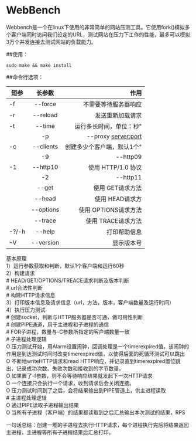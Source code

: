 # WebBench

Webbench是一个在linux下使用的非常简单的网站压测工具。它使用fork()模拟多个客户端同时访问我们设定的URL，测试网站在压力下工作的性能，最多可以模拟3万个并发连接去测试网站的负载能力。

##使用：

	sudo make && make install
  
##命令行选项：




| 短参        | 长参数           | 作用   |
| ------------- |:-------------:| -----:|
|-f     |--force                |不需要等待服务器响应               | 
|-r     |--reload               |发送重新加载请求                   |
|-t     |--time <sec>           |运行多长时间，单位：秒"            |
    |-p     |--proxy <server:port>  |使用代理服务器来发送请求	    |
|-c     |--clients <n>          |创建多少个客户端，默认1个"         |
     |-9     |--http09               |使用 HTTP/0.9                      |
|-1     |--http10               |使用 HTTP/1.0 协议                 |
     |-2     |--http11               |使用 HTTP/1.1 协议                 |
|       |--get                  |使用 GET请求方法                   |
|       |--head                 |使用 HEAD请求方                    |
|       |--options              |使用 OPTIONS请求方法               |
|       |--trace                |使用 TRACE请求方法                 |
|-?/-h  |--help                 |打印帮助信息                       |
|-V     |--version              |显示版本号                         |

基本原理    
1）运行参数获取和判断，默认1个客户端和运行60秒    
2）构建请求    
      # HEAD/GET/OPTIONS/TREACE请求判断及版本判断    
      # url合法性判断    
      # 构建HTTP请求信息    
3）打印版本信息及请求信息（url，方法，版本，客户端数量及运行时间）    
4）执行压力测试    
     # 创建socket，判断与HTTP服务器是否可通，做可用性判断    
     # 创建PIPE通道，用于主进程和子进程的通信    
     # FOR子进程，数量与-C参数所指定的客户端数量一致    
     # 子进程处理逻辑    
        O 压力测试开始，用Alarm设置闹钟，回调处理是一个timerexpired值，该闹钟的作用是到达测试时间时改变timerexpired值，以使得后面的死循环测试可以跳出    
        O 不断地writeHTTP请求和read HTTP响应，并记录直到timerexpired置位跳出，记录成功次数、失败次数和接收到的字节数量。    
        O 如果置了-f参数，则不会等待响应结果就发起下一次HTTP请求    
        O 一个连接只会执行一个请求，收到请求后会关闭连接。    
        O 压力测试时间到了之后，会将结果输出到PIPE管道上，供主进程读取    
     # 主进程处理逻辑    
        O 通过PIPE读取子进程输出结果    
        O 当所有子进程（客户端）的结果都读取到之后汇总输出本次测试的结果，RPS    
    
一句话总结：创建一堆的子进程去执行HTTP请求，每个进程执行完后将结果返回主进程，主进程等所有子进程结果后汇总打印。    
